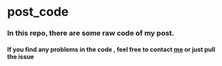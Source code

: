 # post_code

### In this repo, there are some raw code of my post.

#### If you find any problems in the code , feel free to contact [me](https://redinton.github.io) or just pull the issue
